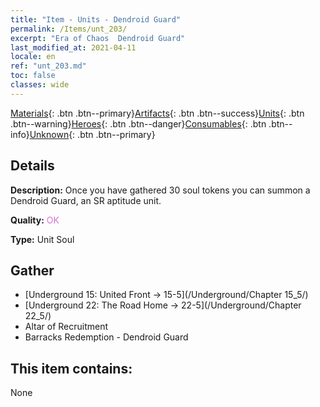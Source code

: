 ```yaml
---
title: "Item - Units - Dendroid Guard"
permalink: /Items/unt_203/
excerpt: "Era of Chaos  Dendroid Guard"
last_modified_at: 2021-04-11
locale: en
ref: "unt_203.md"
toc: false
classes: wide
---
```

 [Materials](/Items/){: .btn .btn--primary}[Artifacts](/Items/Artifacts/){: .btn .btn--success}[Units](/Items/Units/){: .btn .btn--warning}[Heroes](/Items/Heroes/){: .btn .btn--danger}[Consumables](/Items/Consumables/){: .btn .btn--info}[Unknown](/Items/Unknown/){: .btn .btn--primary}

## Details
 **Description:** Once you have gathered 30 soul tokens you can summon a Dendroid Guard, an SR aptitude unit.

 **Quality:** <span style="color: #DA70D6">OK</span>

 **Type:** Unit Soul

## Gather

*    [Underground 15: United Front -> 15-5](/Underground/Chapter 15_5/) 
*    [Underground 22: The Road Home -> 22-5](/Underground/Chapter 22_5/) 
*    Altar of Recruitment 
*    Barracks Redemption - Dendroid Guard 

## This item contains:

  None

